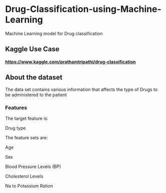 # Drug-Classification-using-Machine-Learning
Machine Learning model for Drug classification 

## Kaggle Use Case 
#### https://www.kaggle.com/prathamtripathi/drug-classification

## About the dataset
The data set contains various information that affects the type of Drugs
to be administered to the patient

### Features
The target feature is:

Drug type

The feature sets are:

Age

Sex

Blood Pressure Levels (BP)

Cholesterol Levels

Na to Potassium Ration
